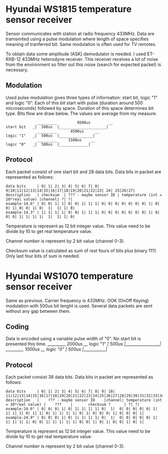 # Hyundai WS1815 temperature sensor receiver

Sensor communicates with station at radio frequency 433MHz. Data are tramsmited using a pulse modulation where length of space specifies meaning of tranferred bit. Same modulation is often used for TV remotes. 

To obtain data some amplitude (ASK) demodulator is needed. I used ET-RXB-12 433MHz heterodyne receiver. This receiver receives a lot of noise from the environment so filter out this noise (search for expected packet) is necessary.

## Modulation
Used pulse modulation gives three types of information: start bit, logic "1" and logic "0". Each of this bit start with pulse (duration around 500 microseconds) followed by space. Duration of this space determines bit type. Bits flow are draw below. The values are average from my measure.

                  _________         9500us        __
    start bit   _|  500us  |_____________________|
                  _________      4500us     __
    logic "1"   _|  500us  |_______________|
                  _________     1500us    __
    logic "0"   _|  500us  |_____________|   

## Protocol
Each packet consist of one start bit and 28 data bits. Data bits in packet are represented as follows:

    data bits     | 0| 1| 2| 3| 4| 5| 6| 7| 8| 9|10|11|12|13|14|15|16|17|18|19|20|21|22|23| 24| 25|26|27|
    description   | checksum  | ??? - maybe sensor ID | temperature (int = 10*real value) |channel| ?| ?|
    example-14.6° | 0| 0| 1| 1| 0| 0| 1| 1| 1| 0| 0| 0| 0| 0| 0| 0| 1| 0| 0| 1| 0| 0| 1| 0|  1|  1| 1| 0|
    example-14.3° | 1| 1| 1| 1| 0| 0| 1| 1| 1| 0| 0| 0| 0| 0| 0| 0| 1| 0| 0| 0| 1| 1| 1| 1|  1|  1| 1| 0|    

Temperature is represent as 12 bit integer value. This value need to be divide by 10 to get real temperature value.

Channel number is represent by 2 bit value (channel 0-3).

Checksum value is calculated as sum of rest fours of bits plus binary 1111. Only last four bits of sum is needed.



# Hyundai WS1070 temperature sensor receiver

Same as previous. Carrier frequency is 433MHz. OOK (OnOff Keying) modulation with 500us bit lenght is used. Several data packets are sent without any gap between them.

## Coding
Data is encoded using a variable pulse width of "0". No start bit is presented this time.
                  _________       2000us      __
    logic "1"   _|  500us  |_________________|
                  _________     1000us    __
    logic "0"   _|  500us  |_____________|   

## Protocol
Each packet consist 38 data bits. Data bits in packet are represented as follows:

    data bits     | 0| 1| 2| 3| 4| 5| 6| 7| 8| 9| 10| 11|12|13|14|15|16|17|18|19|20|21|22|23|24|25|26|27|28|29|30|31|32|33|34|35|36|37|
    description   |    ??? - maybe sensor ID    |channel| temperature (int = 10*real value) |    ???    |       checksum ?      | ?| ?|
    example-24.6° | 0| 0| 0| 1| 0| 1| 1| 1| 1| 0|  1|  0| 0| 0| 0| 0| 1| 1| 1| 1| 0| 1| 1| 0| 1| 1| 1| 1| 0| 1| 0| 0| 0| 1| 0| 0| 0| 1|
    example-24.9° | 0| 0| 0| 1| 0| 1| 1| 1| 1| 0|  1|  0| 0| 0| 0| 0| 1| 1| 1| 1| 1| 0| 0| 1| 1| 1| 1| 1| 0| 0| 1| 0| 1| 0| 0| 1| 0| 1|    
Temperature is represent as 12 bit integer value. This value need to be divide by 10 to get real temperature value.

Channel number is represent by 2 bit value (channel 0-3).
